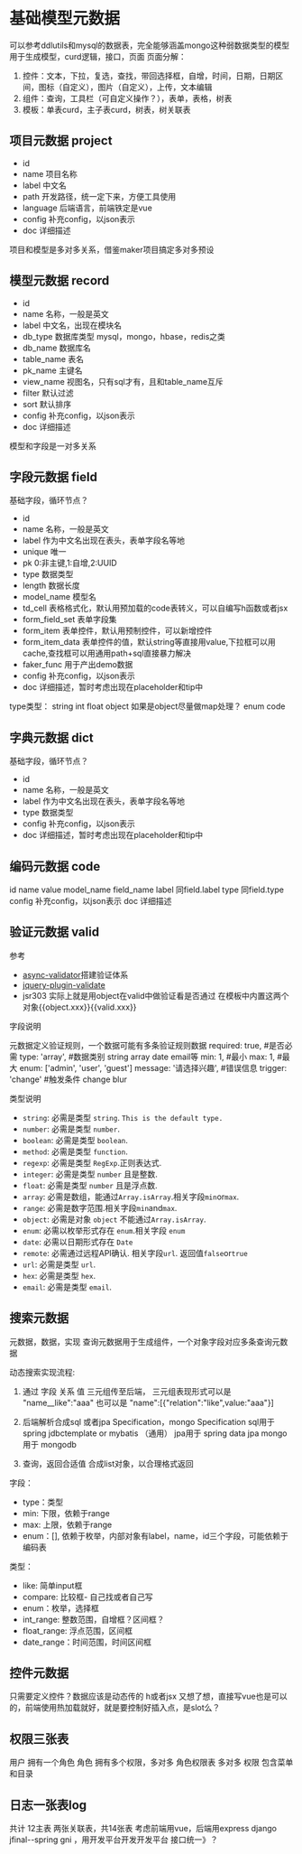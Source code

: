 # 基础模型元数据

可以参考ddlutils和mysql的数据表，完全能够涵盖mongo这种弱数据类型的模型
用于生成模型，curd逻辑，接口，页面
页面分解：
1. 控件：文本，下拉，复选，查找，带回选择框，自增，时间，日期，日期区间，图标（自定义），图片（自定义），上传，文本编辑
2. 组件：查询，工具栏（可自定义操作？），表单，表格，树表
3. 模板：单表curd，主子表curd，树表，树关联表

## 项目元数据 project
- id
- name 项目名称
- label 中文名
- path 开发路径，统一定下来，方便工具使用
- language 后端语言，前端铁定是vue
- config 补充config，以json表示
- doc 详细描述

项目和模型是多对多关系，借鉴maker项目搞定多对多预设

## 模型元数据 record
- id
- name 名称，一般是英文
- label 中文名，出现在模块名
- db_type 数据库类型 mysql，mongo，hbase，redis之类
- db_name 数据库名
- table_name 表名
- pk_name 主键名
- view_name 视图名，只有sql才有，且和table_name互斥
- filter 默认过滤
- sort 默认排序
- config 补充config，以json表示
- doc 详细描述

模型和字段是一对多关系

## 字段元数据 field
基础字段，循环节点？
- id
- name 名称，一般是英文
- label 作为中文名出现在表头，表单字段名等地
- unique 唯一
- pk 0:非主键,1:自增,2:UUID
- type 数据类型
- length 数据长度
- model_name 模型名
- td_cell 表格格式化，默认用预加载的code表转义，可以自编写h函数或者jsx
- form_field_set 表单字段集
- form_item 表单控件，默认用预制控件，可以新增控件
- form_item_data 表单控件的值，默认string等直接用value,下拉框可以用cache,查找框可以用通用path+sql直接暴力解决
- faker_func 用于产出demo数据
- config 补充config，以json表示
- doc 详细描述，暂时考虑出现在placeholder和tip中
<!-- - obejct_detail language+company.project.domain.Model -->

type类型：
string
int
float
object 如果是object尽量做map处理？
enum
code

## 字典元数据 dict
基础字段，循环节点？
- id
- name 名称，一般是英文
- label 作为中文名出现在表头，表单字段名等地
- type 数据类型
- config 补充config，以json表示
- doc 详细描述，暂时考虑出现在placeholder和tip中

## 编码元数据 code
id
name
value
model_name
field_name
label 同field.label
type 同field.type
config 补充config，以json表示
doc 详细描述


## 验证元数据 valid
参考
- [async-validator](https://github.com/yiminghe/async-validator)搭建验证体系
- [jquery-plugin-validate](http://www.runoob.com/jquery/jquery-plugin-validate.html)
- jsr303
实际上就是用object在valid中做验证看是否通过
在模板中内置这两个对象{{object.xxx}}{{valid.xxx}}


字段说明

元数据定义验证规则，一个数据可能有多条验证规则数据
required: true, #是否必需
type: 'array',  #数据类别 string array date email等
min: 1,			#最小
max: 1,			#最大
enum: ['admin', 'user', 'guest']
message: '请选择兴趣', #错误信息
trigger: 'change'      #触发条件 change blur

类型说明

* `string`: 必需是类型 `string`. `This is the default type.`
* `number`: 必需是类型 `number`.
* `boolean`: 必需是类型 `boolean`.
* `method`: 必需是类型 `function`.
* `regexp`: 必需是类型 `RegExp`.正则表达式.
* `integer`: 必需是类型 `number` 且是整数.
* `float`: 必需是类型 `number` 且是浮点数.
* `array`: 必需是数组，能通过`Array.isArray`.相关字段`min`or`max`.
* `range`: 必需是数字范围.相关字段`min`and`max`.
* `object`: 必需是对象 `object` 不能通过`Array.isArray`.
* `enum`: 必需以枚举形式存在 `enum`.相关字段 `enum`
* `date`: 必需以日期形式存在 `Date`
* `remote`: 必需通过远程API确认. 相关字段`url`. 返回值`false`or`true`
* `url`: 必需是类型 `url`.
* `hex`: 必需是类型 `hex`.
* `email`: 必需是类型 `email`.

## 搜索元数据
元数据，数据，实现
查询元数据用于生成组件，一个对象字段对应多条查询元数据

动态搜索实现流程:
1. 通过 字段 关系 值 三元组传至后端，
三元组表现形式可以是
"name__like":"aaa"
也可以是
"name":[{"relation":"like",value:"aaa"}]

2. 后端解析合成sql 或者jpa Specification，mongo Specification
sql用于 spring jdbctemplate or mybatis （通用）
jpa用于 spring data jpa
mongo用于 mongodb

3. 查询，返回合适值
合成list对象，以合理格式返回


字段：
- type：类型
- min: 下限，依赖于range
- max: 上限，依赖于range
- enum：[], 依赖于枚举，内部对象有label，name，id三个字段，可能依赖于编码表

类型：
- like:  简单input框
- compare: 比较框- 自己找或者自己写
- enum：枚举，选择框
- int_range: 整数范围，自增框？区间框？
- float_range: 浮点范围，区间框
- date_range：时间范围，时间区间框

## 控件元数据
只需要定义控件？数据应该是动态传的
h或者jsx
又想了想，直接写vue也是可以的，前端使用热加载就好，就是要控制好插入点，是slot么？

## 权限三张表
用户 拥有一个角色
角色 拥有多个权限，多对多
角色权限表 多对多
权限 包含菜单和目录

## 日志一张表log
共计 12主表 两张关联表，共14张表
考虑前端用vue，后端用express django jfinal--spring gni ，用开发平台开发开发平台
接口统一》？
